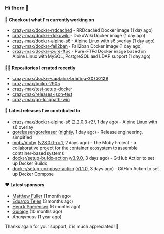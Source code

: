 ### Hi there 👋

#### 👷 Check out what I'm currently working on

- [crazy-max/docker-rrdcached](https://github.com/crazy-max/docker-rrdcached) - RRDcached Docker image (1 day ago)
- [crazy-max/docker-dokuwiki](https://github.com/crazy-max/docker-dokuwiki) - DokuWiki Docker image (1 day ago)
- [crazy-max/docker-alpine-s6](https://github.com/crazy-max/docker-alpine-s6) - Alpine Linux with s6 overlay (1 day ago)
- [crazy-max/docker-fail2ban](https://github.com/crazy-max/docker-fail2ban) - Fail2ban Docker image (1 day ago)
- [crazy-max/docker-pure-ftpd](https://github.com/crazy-max/docker-pure-ftpd) - Pure-FTPd Docker image based on Alpine Linux with MySQL, PostgreSQL and LDAP support (1 day ago)

#### 👨‍💻 Repositories I created recently

- [crazy-max/docker-captains-briefing-20250129](https://github.com/crazy-max/docker-captains-briefing-20250129)
- [crazy-max/buildx-2905](https://github.com/crazy-max/buildx-2905)
- [crazy-max/test-setup-docker](https://github.com/crazy-max/test-setup-docker)
- [crazy-max/releases-json-test](https://github.com/crazy-max/releases-json-test)
- [crazy-max/go-longpath-win](https://github.com/crazy-max/go-longpath-win)

#### 🚀 Latest releases I've contributed to

- [crazy-max/docker-alpine-s6](https://github.com/crazy-max/docker-alpine-s6) ([2.2.0.3-r27](https://github.com/crazy-max/docker-alpine-s6/releases/tag/2.2.0.3-r27), 1 day ago) - Alpine Linux with s6 overlay
- [goreleaser/goreleaser](https://github.com/goreleaser/goreleaser) ([nightly](https://github.com/goreleaser/goreleaser/releases/tag/nightly), 1 day ago) - Release engineering, simplified
- [moby/moby](https://github.com/moby/moby) ([v28.0.0-rc.1](https://github.com/moby/moby/releases/tag/v28.0.0-rc.1), 2 days ago) - The Moby Project - a collaborative project for the container ecosystem to assemble container-based systems
- [docker/setup-buildx-action](https://github.com/docker/setup-buildx-action) ([v3.9.0](https://github.com/docker/setup-buildx-action/releases/tag/v3.9.0), 3 days ago) - GitHub Action to set up Docker Buildx
- [docker/setup-compose-action](https://github.com/docker/setup-compose-action) ([v1.1.0](https://github.com/docker/setup-compose-action/releases/tag/v1.1.0), 3 days ago) - GitHub Action to set up Docker Compose

#### ❤️ Latest sponsors
- [Matthew Fuller](https://github.com/mathematics333) (1 month ago)
- [Eduardo Teles](https://github.com/eduardoteles17) (3 months ago)
- [Henrik Soerensen](https://github.com/hsoerensen) (6 months ago)
- [Guiorgy](https://github.com/Guiorgy) (10 months ago)
- _Anonymous_ (1 year ago)

Thanks again for your support, it is much appreciated! 🙏
